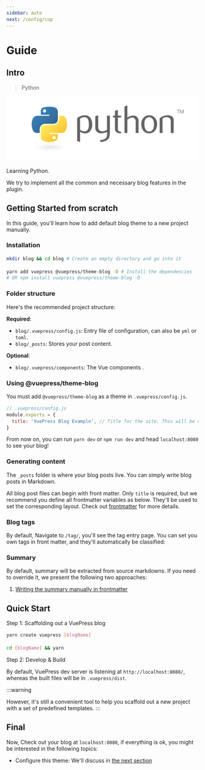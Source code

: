 ```yaml
---
sidebar: auto
next: /config/cop
---
```


# Guide


## Intro

> Python 

![学习Python](./assets/python-logo-master-v3-TM.png)

Learning Python.

We try to implement all the common and necessary blog features in the plugin.



## Getting Started from scratch

In this guide, you'll learn how to add default blog theme to a new project manually.

### Installation

```bash
mkdir blog && cd blog # Create an empty directory and go into it

yarn add vuepress @vuepress/theme-blog -D # Install the dependencies
# OR npm install vuepress @vuepress/theme-blog -D
```
### Folder structure

Here's the recommended project structure:

**Required**:

- `blog/.vuepress/config.js`: Entry file of configuration, can also be `yml` or `toml`.
- `blog/_posts`: Stores your post content.

**Optional**:

- `blog/.vuepress/components`: The Vue components .


### Using @vuepress/theme-blog

You must add `@vuepress/theme-blog` as a theme in `.vuepress/config.js`.

```js
// .vuepress/config.js
module.exports = {
  title: 'VuePress Blog Example', // Title for the site. This will be displayed in the navbar.
}
```


From now on, you can run `yarn dev` or `npm run dev` and head `localhost:8080` to see your blog!

### Generating content

The `_posts` folder is where your blog posts live. You can simply write blog posts in Markdown.

All blog post files can begin with front matter. Only `title` is required, but we recommend you define all frontmatter variables as below. They'll be used to set the corresponding layout. Check out [frontmatter](config/front-matter) for more details.


### Blog tags

By default, Navigate to `/tag/`, you'll see the tag entry page.
You can set you own tags in front matter, and they'll automatically be classified:


### Summary

By default, summary will be extracted from source markdowns. If you need to override it, we present the following two approaches:

1. [Writing the summary manually in frontmatter](./front-matter.md#summary)



## Quick Start

Step 1: Scaffolding out a VuePress blog
```bash
yarn create vuepress [blogName]

cd [blogName] && yarn
```

Step 2: Develop & Build


By default, VuePress dev server is listening at `http://localhost:8080/`, whereas the built files will be in `.vuepress/dist`.

:::warning

However, it's still a convenient tool to help you scaffold out a new project with a set of predefined templates.
:::

## Final

Now, Check out your blog at `localhost:8080`, if everything is ok, you might be interested in the following topics:

- Configure this theme: We'll discuss in [the next section](../config)
